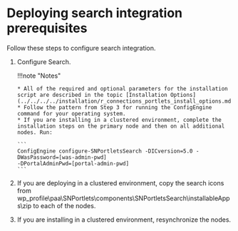 # Deploying search integration prerequisites

Follow these steps to configure search integration.

1.  Configure Search.

    !!!note "Notes"

        * All of the required and optional parameters for the installation script are described in the topic [Installation Options](../../../../installation/r_connections_portlets_install_options.md).
        * Follow the pattern from Step 3 for running the ConfigEngine command for your operating system.
        * If you are installing in a clustered environment, complete the installation steps on the primary node and then on all additional nodes. Run:

        ```
        ConfigEngine configure-SNPortletsSearch -DICversion=5.0 -DWasPassword=[was-admin-pwd] 
        -DPortalAdminPwd=[portal-admin-pwd]
        ```

2.  If you are deploying in a clustered environment, copy the search icons from wp\_profile\\paa\\SNPortlets\\components\\SNPortletsSearch\\installableApps\\zip to each of the nodes.

3.  If you are installing in a clustered environment, resynchronize the nodes.



